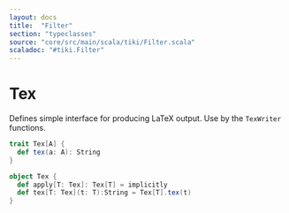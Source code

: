 ```yaml
---
layout: docs 
title:  "Filter"
section: "typeclasses"
source: "core/src/main/scala/tiki/Filter.scala"
scaladoc: "#tiki.Filter"
---
```

# Tex

Defines simple interface for producing LaTeX output. Use by the `TexWriter` functions.

```scala
trait Tex[A] {
  def tex(a: A): String
}

object Tex {
  def apply[T: Tex]: Tex[T] = implicitly
  def tex[T: Tex](t: T):String = Tex[T].tex(t)
}
```